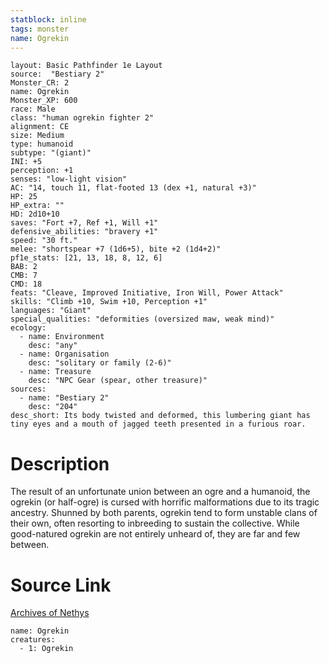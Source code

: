 ```yaml
---
statblock: inline
tags: monster
name: Ogrekin
---
```

```statblock
layout: Basic Pathfinder 1e Layout
source:  "Bestiary 2"
Monster_CR: 2
name: Ogrekin
Monster_XP: 600
race: Male
class: "human ogrekin fighter 2"
alignment: CE
size: Medium
type: humanoid
subtype: "(giant)"
INI: +5
perception: +1
senses: "low-light vision"
AC: "14, touch 11, flat-footed 13 (dex +1, natural +3)"
HP: 25
HP_extra: ""
HD: 2d10+10
saves: "Fort +7, Ref +1, Will +1"
defensive_abilities: "bravery +1"
speed: "30 ft."
melee: "shortspear +7 (1d6+5), bite +2 (1d4+2)"
pf1e_stats: [21, 13, 18, 8, 12, 6]
BAB: 2
CMB: 7
CMD: 18
feats: "Cleave, Improved Initiative, Iron Will, Power Attack"
skills: "Climb +10, Swim +10, Perception +1"
languages: "Giant"
special_qualities: "deformities (oversized maw, weak mind)"
ecology:
  - name: Environment
    desc: "any"
  - name: Organisation
    desc: "solitary or family (2-6)"
  - name: Treasure
    desc: "NPC Gear (spear, other treasure)"
sources:
  - name: "Bestiary 2"
    desc: "204"
desc_short: Its body twisted and deformed, this lumbering giant has tiny eyes and a mouth of jagged teeth presented in a furious roar.
```
# Description
The result of an unfortunate union between an ogre and a humanoid, the ogrekin (or half-ogre) is cursed with horrific malformations due to its tragic ancestry. Shunned by both parents, ogrekin tend to form unstable clans of their own, often resorting to inbreeding to sustain the collective. While good-natured ogrekin are not entirely unheard of, they are far and few between.
# Source Link
[Archives of Nethys](https://aonprd.com/MonsterDisplay.aspx?ItemName=Ogrekin)
```encounter-table
name: Ogrekin
creatures:
  - 1: Ogrekin
```
